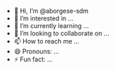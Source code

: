 - 👋 Hi, I’m @aborgese-sdm
- 👀 I’m interested in ...
- 🌱 I’m currently learning ...
- 💞️ I’m looking to collaborate on ...
- 📫 How to reach me ...
- 😄 Pronouns: ...
- ⚡ Fun fact: ...

<!---
aborgese-sdm/aborgese-sdm is a ✨ special ✨ repository because its `README.md` (this file) appears on your GitHub profile.
You can click the Preview link to take a look at your changes.
--->
